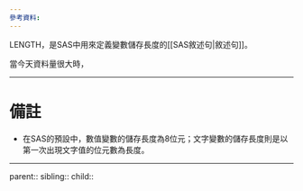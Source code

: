 ```yaml
---
參考資料:
---
```

LENGTH，是SAS中用來定義變數儲存長度的[[SAS敘述句|敘述句]]。

當今天資料量很大時，
- - -
# 備註
- 在SAS的預設中，數值變數的儲存長度為8位元；文字變數的儲存長度則是以第一次出現文字值的位元數為長度。
- - -
parent::
sibling::
child::